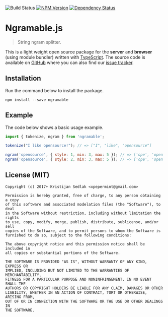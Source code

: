 ![Build Status](https://travis-ci.org/xpepermint/ngramablejs.svg?branch=master)&nbsp;[![NPM Version](https://badge.fury.io/js/ngramable.svg)](https://badge.fury.io/js/ngramable)&nbsp;[![Dependency Status](https://gemnasium.com/xpepermint/ngramablejs.svg)](https://gemnasium.com/xpepermint/ngramablejs)

# Ngramable.js

> String ngram splitter.

This is a light weight open source package for the **server** and **browser** (using module bundler) written with  [TypeScript](https://www.typescriptlang.org). The source code is available on [GitHub](https://github.com/xpepermint/ngramablejs) where you can also find our [issue tracker](https://github.com/xpepermint/ngramablejs/issues).

## Installation

Run the command below to install the package.

```
npm install --save ngramable
```

## Example

The code below shows a basic usage example.

```js
import { tokenize, ngram } from 'ngramable';

tokenize("I like opensource!"); // => ["I", "like", "opensource"]

ngram('opensource', { style: 1, min: 3, max: 5 }); // => ['ope', 'open', 'opens']
ngram('opensource', { style: 2, min: 3, max: 5 }); // => ['ope', 'open', 'opens', 'pen', 'pens', 'penso', 'ens', 'enso', 'ensou']
```

## License (MIT)

```
Copyright (c) 2017+ Kristijan Sedlak <xpepermint@gmail.com>

Permission is hereby granted, free of charge, to any person obtaining a copy
of this software and associated modelation files (the "Software"), to deal
in the Software without restriction, including without limitation the rights
to use, copy, modify, merge, publish, distribute, sublicense, and/or sell
copies of the Software, and to permit persons to whom the Software is
furnished to do so, subject to the following conditions:

The above copyright notice and this permission notice shall be included in
all copies or substantial portions of the Software.

THE SOFTWARE IS PROVIDED "AS IS", WITHOUT WARRANTY OF ANY KIND, EXPRESS OR
IMPLIED, INCLUDING BUT NOT LIMITED TO THE WARRANTIES OF MERCHANTABILITY,
FITNESS FOR A PARTICULAR PURPOSE AND NONINFRINGEMENT. IN NO EVENT SHALL THE
AUTHORS OR COPYRIGHT HOLDERS BE LIABLE FOR ANY CLAIM, DAMAGES OR OTHER
LIABILITY, WHETHER IN AN ACTION OF CONTRACT, TORT OR OTHERWISE, ARISING FROM,
OUT OF OR IN CONNECTION WITH THE SOFTWARE OR THE USE OR OTHER DEALINGS IN
THE SOFTWARE.
```
